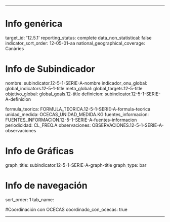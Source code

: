 ---

# Info genérica
target_id: '12.5.1'
reporting_status: complete
data_non_statistical: false
indicator_sort_order: 12-05-01-aa
national_geographical_coverage: Canàries

# Info de Subindicador
nombre: subindicator.12-5-1-SERIE-A-nombre
indicador_onu_global: global_indicators.12-5-1-title
meta_global: global_targets.12-5-title
objetivo_global: global_goals.12-title
definicion: subindicator.12-5-1-SERIE-A-definicion

formula_teorica: FORMULA_TEORICA.12-5-1-SERIE-A-formula-teorica
unidad_medida: OCECAS_UNIDAD_MEDIDA.KG
fuentes_informacion: FUENTES_INFORMACION.12-5-1-SERIE-A-fuentes-informacion
periodicidad: CL_FREQ.A
observaciones: OBSERVACIONES.12-5-1-SERIE-A-observaciones
# Info de Gráficas
graph_title: subindicator.12-5-1-SERIE-A-graph-title
graph_type: bar

# Info de navegación
sort_order: 1
tab_name:

#Coordinación con OCECAS
coordinado_con_ocecas: true

---